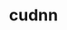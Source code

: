 ---
title: "cudnn"
layout: cache
categories: [package, develop]
meta: {"versions": ["8.4.0.27-11.6", "8.7.0.84-11.8"], "compilers": ["gcc@=11.1.0", "gcc@=11.3.0", "gcc@=7.3.1"], "oss": ["amzn2", "ubuntu20.04", "ubuntu22.04"], "platforms": ["linux"], "targets": ["ivybridge", "ppc64le", "x86_64_v3"], "stacks": ["e4s", "e4s-power", "ml-linux-x86_64-cuda", "root"], "num_specs": 14, "num_specs_by_stack": {"root": 14, "ml-linux-x86_64-cuda": 4, "e4s-power": 2, "e4s": 2}}
spec_details: [{"hash": "7ad5ftnch7kcpmf75njsum6tilxczilj", "compiler": "gcc@=7.3.1", "versions": ["8.4.0.27-11.6"], "os": "amzn2", "platform": "linux", "target": "ivybridge", "variants": ["build_system=generic"], "stacks": ["root"], "size": "-", "tarball": "https://binaries.spack.io/develop/build_cache/linux-amzn2-ivybridge/gcc-7.3.1/cudnn-8.4.0.27-11.6/linux-amzn2-ivybridge-gcc-7.3.1-cudnn-8.4.0.27-11.6-7ad5ftnch7kcpmf75njsum6tilxczilj.spack"}, {"hash": "v62csi2xc54z75hhq65bwlfwqzfw6gfi", "compiler": "gcc@=7.3.1", "versions": ["8.4.0.27-11.6"], "os": "amzn2", "platform": "linux", "target": "ivybridge", "variants": ["build_system=generic"], "stacks": ["root"], "size": "-", "tarball": "https://binaries.spack.io/develop/build_cache/linux-amzn2-ivybridge/gcc-7.3.1/cudnn-8.4.0.27-11.6/linux-amzn2-ivybridge-gcc-7.3.1-cudnn-8.4.0.27-11.6-v62csi2xc54z75hhq65bwlfwqzfw6gfi.spack"}, {"hash": "ogehjaneuqmjkblgzkkp4shuatqh633o", "compiler": "gcc@=7.3.1", "versions": ["8.4.0.27-11.6"], "os": "amzn2", "platform": "linux", "target": "x86_64_v3", "variants": ["build_system=generic"], "stacks": ["root"], "size": "-", "tarball": "https://binaries.spack.io/develop/build_cache/linux-amzn2-x86_64_v3/gcc-7.3.1/cudnn-8.4.0.27-11.6/linux-amzn2-x86_64_v3-gcc-7.3.1-cudnn-8.4.0.27-11.6-ogehjaneuqmjkblgzkkp4shuatqh633o.spack"}, {"hash": "dlvaviycneytnblrdkci6nyrotgihamt", "compiler": "gcc@=7.3.1", "versions": ["8.4.0.27-11.6"], "os": "amzn2", "platform": "linux", "target": "x86_64_v3", "variants": [], "stacks": ["root"], "size": "-", "tarball": "https://binaries.spack.io/develop/build_cache/linux-amzn2-x86_64_v3/gcc-7.3.1/cudnn-8.4.0.27-11.6/linux-amzn2-x86_64_v3-gcc-7.3.1-cudnn-8.4.0.27-11.6-dlvaviycneytnblrdkci6nyrotgihamt.spack"}, {"hash": "c4e676vy27wb2dj5s5dnhjptdibsxfqg", "compiler": "gcc@=7.3.1", "versions": ["8.4.0.27-11.6"], "os": "amzn2", "platform": "linux", "target": "x86_64_v3", "variants": ["build_system=generic"], "stacks": ["root", "ml-linux-x86_64-cuda"], "size": "-", "tarball": "https://binaries.spack.io/develop/build_cache/linux-amzn2-x86_64_v3/gcc-7.3.1/cudnn-8.4.0.27-11.6/linux-amzn2-x86_64_v3-gcc-7.3.1-cudnn-8.4.0.27-11.6-c4e676vy27wb2dj5s5dnhjptdibsxfqg.spack"}, {"hash": "yjpiszqizt5wiwtwdnfizzlhu2chkb3g", "compiler": "gcc@=7.3.1", "versions": ["8.4.0.27-11.6"], "os": "amzn2", "platform": "linux", "target": "x86_64_v3", "variants": ["build_system=generic"], "stacks": ["root", "ml-linux-x86_64-cuda"], "size": "-", "tarball": "https://binaries.spack.io/develop/build_cache/linux-amzn2-x86_64_v3/gcc-7.3.1/cudnn-8.4.0.27-11.6/linux-amzn2-x86_64_v3-gcc-7.3.1-cudnn-8.4.0.27-11.6-yjpiszqizt5wiwtwdnfizzlhu2chkb3g.spack"}, {"hash": "aqm3cqoggbju5oemz7whzuwmpc73wc7j", "compiler": "gcc@=7.3.1", "versions": ["8.4.0.27-11.6"], "os": "amzn2", "platform": "linux", "target": "x86_64_v3", "variants": ["build_system=generic"], "stacks": ["root"], "size": "-", "tarball": "https://binaries.spack.io/develop/build_cache/linux-amzn2-x86_64_v3/gcc-7.3.1/cudnn-8.4.0.27-11.6/linux-amzn2-x86_64_v3-gcc-7.3.1-cudnn-8.4.0.27-11.6-aqm3cqoggbju5oemz7whzuwmpc73wc7j.spack"}, {"hash": "xtnogx7ivaq43srmtxnt4nve352gfbbh", "compiler": "gcc@=7.3.1", "versions": ["8.4.0.27-11.6"], "os": "amzn2", "platform": "linux", "target": "x86_64_v3", "variants": [], "stacks": ["root"], "size": "-", "tarball": "https://binaries.spack.io/develop/build_cache/linux-amzn2-x86_64_v3/gcc-7.3.1/cudnn-8.4.0.27-11.6/linux-amzn2-x86_64_v3-gcc-7.3.1-cudnn-8.4.0.27-11.6-xtnogx7ivaq43srmtxnt4nve352gfbbh.spack"}, {"hash": "k7bpsuxysu4a4z6uedfdu4kv2icabev5", "compiler": "gcc@=11.1.0", "versions": ["8.7.0.84-11.8"], "os": "ubuntu20.04", "platform": "linux", "target": "ppc64le", "variants": ["build_system=generic"], "stacks": ["root", "e4s-power"], "size": "-", "tarball": "https://binaries.spack.io/develop/build_cache/linux-ubuntu20.04-ppc64le/gcc-11.1.0/cudnn-8.7.0.84-11.8/linux-ubuntu20.04-ppc64le-gcc-11.1.0-cudnn-8.7.0.84-11.8-k7bpsuxysu4a4z6uedfdu4kv2icabev5.spack"}, {"hash": "dsjbwfliqxk7i3tsodqwetezncsyiezy", "compiler": "gcc@=11.1.0", "versions": ["8.4.0.27-11.6"], "os": "ubuntu20.04", "platform": "linux", "target": "ppc64le", "variants": ["build_system=generic"], "stacks": ["root", "e4s-power"], "size": "-", "tarball": "https://binaries.spack.io/develop/build_cache/linux-ubuntu20.04-ppc64le/gcc-11.1.0/cudnn-8.4.0.27-11.6/linux-ubuntu20.04-ppc64le-gcc-11.1.0-cudnn-8.4.0.27-11.6-dsjbwfliqxk7i3tsodqwetezncsyiezy.spack"}, {"hash": "rr4wfkqjrtheaqkc3nrckhyw2onbcj7b", "compiler": "gcc@=11.1.0", "versions": ["8.7.0.84-11.8"], "os": "ubuntu20.04", "platform": "linux", "target": "x86_64_v3", "variants": ["build_system=generic"], "stacks": ["root", "e4s"], "size": "-", "tarball": "https://binaries.spack.io/develop/build_cache/linux-ubuntu20.04-x86_64_v3/gcc-11.1.0/cudnn-8.7.0.84-11.8/linux-ubuntu20.04-x86_64_v3-gcc-11.1.0-cudnn-8.7.0.84-11.8-rr4wfkqjrtheaqkc3nrckhyw2onbcj7b.spack"}, {"hash": "brmf75rwpvgdxy55rsfakke7broug4la", "compiler": "gcc@=11.1.0", "versions": ["8.4.0.27-11.6"], "os": "ubuntu20.04", "platform": "linux", "target": "x86_64_v3", "variants": ["build_system=generic"], "stacks": ["root", "e4s"], "size": "-", "tarball": "https://binaries.spack.io/develop/build_cache/linux-ubuntu20.04-x86_64_v3/gcc-11.1.0/cudnn-8.4.0.27-11.6/linux-ubuntu20.04-x86_64_v3-gcc-11.1.0-cudnn-8.4.0.27-11.6-brmf75rwpvgdxy55rsfakke7broug4la.spack"}, {"hash": "4rppd2wjz3o3gw6aihymyondcobhct66", "compiler": "gcc@=11.3.0", "versions": ["8.4.0.27-11.6"], "os": "ubuntu22.04", "platform": "linux", "target": "x86_64_v3", "variants": ["build_system=generic"], "stacks": ["root", "ml-linux-x86_64-cuda"], "size": "-", "tarball": "https://binaries.spack.io/develop/build_cache/linux-ubuntu22.04-x86_64_v3/gcc-11.3.0/cudnn-8.4.0.27-11.6/linux-ubuntu22.04-x86_64_v3-gcc-11.3.0-cudnn-8.4.0.27-11.6-4rppd2wjz3o3gw6aihymyondcobhct66.spack"}, {"hash": "xcoyhfsyrp7fwct732iuzouc6ozni2mj", "compiler": "gcc@=11.3.0", "versions": ["8.7.0.84-11.8"], "os": "ubuntu22.04", "platform": "linux", "target": "x86_64_v3", "variants": ["build_system=generic"], "stacks": ["root", "ml-linux-x86_64-cuda"], "size": "-", "tarball": "https://binaries.spack.io/develop/build_cache/linux-ubuntu22.04-x86_64_v3/gcc-11.3.0/cudnn-8.7.0.84-11.8/linux-ubuntu22.04-x86_64_v3-gcc-11.3.0-cudnn-8.7.0.84-11.8-xcoyhfsyrp7fwct732iuzouc6ozni2mj.spack"}]
---